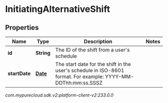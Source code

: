 # InitiatingAlternativeShift


## Properties

| Name | Type | Description | Notes |
| ------------ | ------------- | ------------- | ------------- |
| **id** | **String** | The ID of the shift from a user's schedule |  |
| **startDate** | [**Date**](Date) | The start date for the shift in the user's schedule in ISO-8601 format. For example: YYYY-MM-DDThh:mm:ss.SSSZ |  |




_com.mypurecloud.sdk.v2:platform-client-v2:233.0.0_
